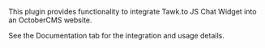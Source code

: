 This plugin provides functionality to integrate Tawk.to JS Chat Widget into an OctoberCMS website.

See the Documentation tab for the integration and usage details.
